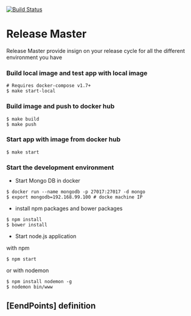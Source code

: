 [![Build Status](https://travis-ci.org/DevOpsify/releaseMaster.svg?branch=master)](https://travis-ci.org/DevOpsify/releaseMaster)


# Release Master

Release Master provide insign on your release cycle for all the different environment you have


### Build local image and test app with local image

```
# Requires docker-compose v1.7+
$ make start-local
```

### Build image and push to docker hub

```
$ make build
$ make push
```

### Start app with image from docker hub

```
$ make start
```


### Start the development environment

- Start Mongo DB in docker

```
$ docker run --name mongodb -p 27017:27017 -d mongo
$ export mongodb=192.168.99.100 # docke machine IP
```


- install npm packages and bower packages

```
$ npm install
$ bower install
```

- Start node.js application

with npm

```
$ npm start
```

or with nodemon

```
$ npm install nodemon -g
$ nodemon bin/www
```

## [EendPoints] definition

[EndPoints]: <https://github.com/DevOpsify/releaseMaster/blob/master/EndPoints.md>

